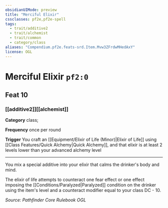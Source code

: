 ```yaml
---
obsidianUIMode: preview
title: "Merciful Elixir"
cssclasses: pf2e,pf2e-spell
tags:
  - trait/additive2
  - trait/alchemist
  - trait/common
  - category/class
aliases: "Compendium.pf2e.feats-srd.Item.Mvw3ZFrdwMHedAxY"
license: OGL
---
```

# Merciful Elixir `pf2:0`
## Feat 10
### [[additive2]][[alchemist]]

**Category** class; 




**Frequency** once per round

**Trigger** You craft an [[Equipment/Elixir of Life (Minor)|Elixir of Life]] using [[Class Features/Quick Alchemy|Quick Alchemy]], and that elixir is at least 2 levels lower than your advanced alchemy level

* * *

You mix a special additive into your elixir that calms the drinker's body and mind.

The elixir of life attempts to counteract one fear effect or one effect imposing the [[Conditions/Paralyzed|Paralyzed]] condition on the drinker using the item's level and a counteract modifier equal to your class DC - 10.

*Source: Pathfinder Core Rulebook*
*OGL*
